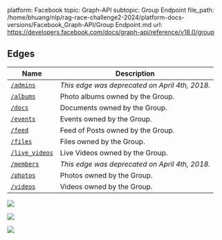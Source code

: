 platform: Facebook
topic: Graph-API
subtopic: Group Endpoint
file_path: /home/bhuang/nlp/rag-race-challenge2-2024/platform-docs-versions/Facebook_Graph-API/Group Endpoint.md
url: https://developers.facebook.com/docs/graph-api/reference/v18.0/group


## Edges

| Name | Description |
| --- | --- |
| [`/admins`](https://developers.facebook.com/docs/graph-api/reference/group/admins) | _This edge was deprecated on April 4th, 2018._ |
| [`/albums`](https://developers.facebook.com/docs/graph-api/reference/group/albums) | Photo albums owned by the Group. |
| [`/docs`](https://developers.facebook.com/docs/graph-api/reference/group/docs) | Documents owned by the Group. |
| [`/events`](https://developers.facebook.com/docs/graph-api/reference/group/events) | Events owned by the Group. |
| [`/feed`](https://developers.facebook.com/docs/graph-api/reference/group/feed) | Feed of Posts owned by the Group. |
| [`/files`](https://developers.facebook.com/docs/graph-api/reference/group/files) | Files owned by the Group. |
| [`/live_videos`](https://developers.facebook.com/docs/graph-api/reference/live-video/) | Live Videos owned by the Group. |
| [`/members`](https://developers.facebook.com/docs/graph-api/reference/group/members/) | _This edge was deprecated on April 4th, 2018._ |
| [`/photos`](https://developers.facebook.com/docs/graph-api/reference/group/photos) | Photos owned by the Group. |
| [`/videos`](https://developers.facebook.com/docs/graph-api/reference/group/videos) | Videos owned by the Group. |

![](https://www.facebook.com/tr?id=675141479195042&ev=PageView&noscript=1)

![](https://www.facebook.com/tr?id=574561515946252&ev=PageView&noscript=1)

![](https://www.facebook.com/tr?id=1754628768090156&ev=PageView&noscript=1)